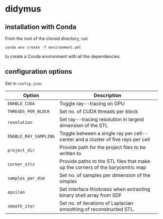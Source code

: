 # didymus

## installation with Conda

From the root of the cloned directory, run

`conda env create -f environment.yml`

to create a Conda environment with all the dependencies.

## configuration options 

Set in `config.json`.

| Option                | Description                                           |
|-----------------------|-------------------------------------------------------|
| `ENABLE_CUDA`         | Toggle ray--tracing on GPU |
| `THREADS_PER_BLOCK`   | Set no. of CUDA threads per block |
| `resolution`          | Set ray--tracing resolution in largest dimension of the STL |
| `ENABLE_RAY_SAMPLING` | Toggle between a single ray per cell--center and a cluster of five rays per cell |
| `project_dir`         | Provide path for the project files to be written to |
| `corner_stls`         | Provide paths to the STL files that make up the corners of the barycentric map |
| `samples_per_dim`     | Set no. of samples per dimension of the simplex |
| `epsilon`             | Set interface thickness when extracting binary shell array from SDF |
| `smooth_iter`         | Set no. of iterations of Laplacian smoothing of reconstructed STL. |

